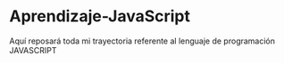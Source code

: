 # Aprendizaje-JavaScript
Aquí reposará toda mi trayectoria referente al lenguaje de programación JAVASCRIPT
